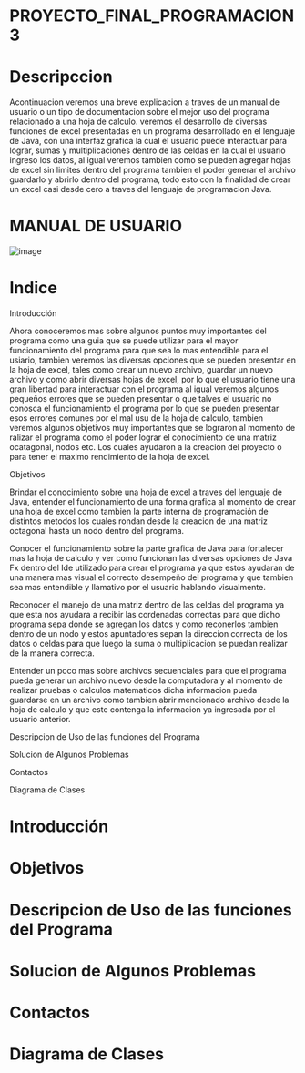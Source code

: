 # PROYECTO_FINAL_PROGRAMACION3

# Descripccion

Acontinuacion veremos una breve explicacion a traves de un manual de usuario o un tipo de documentacion sobre el mejor uso del programa relacionado a una hoja de calculo. veremos el desarrollo de diversas funciones de excel presentadas en un programa desarrollado en el lenguaje de Java, con una interfaz grafica la cual el usuario puede interactuar para lograr, sumas y multiplicaciones dentro de las celdas en la cual el usuario ingreso los datos, al igual veremos tambien como se pueden agregar hojas de excel sin limites dentro del programa tambien el poder generar el archivo guardarlo y abrirlo dentro del programa, todo esto con la finalidad de crear un excel casi desde cero a traves del lenguaje de programacion Java.

# MANUAL DE USUARIO

![image](https://github.com/MarioMR81/ProyectoFinal-Programacion3/assets/91577396/07eb9879-e919-44ff-a231-59e5ef983e47)


# Indice

Introducción

Ahora conoceremos mas sobre algunos puntos muy importantes del programa como una guia que se puede utilizar para el mayor funcionamiento del programa para que sea lo mas entendible para el usiario, tambien veremos las diversas opciones que se pueden presentar en la hoja de excel, tales como crear un nuevo archivo, guardar un nuevo archivo y como abrir diversas hojas de excel, por lo que el usuario tiene una gran libertad para interactuar con el programa al igual veremos algunos pequeños errores que se pueden presentar o que talves el usuario no conosca el funcionamiento el programa por lo que se pueden presentar esos errores comunes por el mal usu de la hoja de calculo, tambien veremos algunos objetivos muy importantes que se lograron al momento de ralizar el programa como el poder lograr el conocimiento de una matriz ocatagonal, nodos etc. Los cuales ayudaron a la creacion del proyecto o para tener el maximo rendimiento de la hoja de excel.

Objetivos

Brindar el conocimiento sobre una hoja de excel a traves del lenguaje de Java, entender el funcionamiento de una forma grafica al momento de crear una hoja de excel como tambien la parte interna de programación de distintos metodos los cuales rondan desde la creacion de una matriz octagonal hasta un nodo dentro del programa.

Conocer el funcionamiento sobre la parte grafica de Java para fortalecer mas la hoja de calculo y ver como funcionan las diversas opciones de Java Fx dentro del Ide utilizado para crear el programa ya que estos ayudaran de una manera mas visual el correcto desempeño del programa y que tambien sea mas entendible y llamativo por el usuario hablando visualmente.

Reconocer el manejo de una matriz dentro de las celdas del programa ya que esta nos ayudara a recibir las cordenadas correctas para que dicho programa sepa donde se agregan los datos y como reconerlos tambien dentro de un nodo y estos apuntadores sepan la direccion correcta de los datos o celdas para que luego la suma o multiplicacion se puedan realizar de la manera correcta.

Entender un poco mas sobre archivos secuenciales para que el programa pueda generar un archivo nuevo desde la computadora y al momento de realizar pruebas o calculos matematicos dicha informacion pueda guardarse en un archivo como tambien abrir mencionado archivo desde la hoja de calculo y que este contenga la informacion ya ingresada por el usuario anterior.

Descripcion de Uso de las funciones del Programa

Solucion de Algunos Problemas

Contactos

Diagrama de Clases


# Introducción


# Objetivos


# Descripcion de Uso de las funciones del Programa


# Solucion de Algunos Problemas


# Contactos


# Diagrama de Clases


